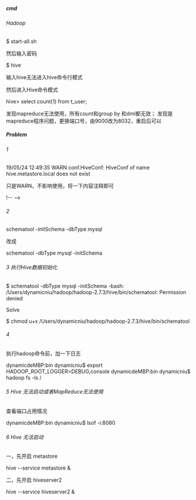 
##### cmd

###### Hadoop

$ start-all.sh

然后输入密码

$ hive

输入hive无法进入hive命令行模式



然后进入Hive命令模式

hive> select count(1) from t_user;

发现mapreduce无法使用，所有count和group by 和dml都无效；
发现是mapreduce程序问题，更换端口号，由9000改为8032，重启后可以


##### Problem

###### 1

19/05/24 12:49:35 WARN conf.HiveConf: HiveConf of name hive.metastore.local does not exist

只是WARN，不影响使用，将一下内容注释即可

!--    <property>-->
<!--        <name>hive.metastore.local</name>-->
<!--        <value>true</value>-->
<!--    </property>-->

###### 2

schematool -initSchema -dbType mysql

改成

schematool -dbType mysql -initSchema

###### 3 执行Hive数据初始化

$ schematool -dbType mysql -initSchema
-bash: /Users/dynamicniu/hadoop/hadoop-2.7.3/hive/bin/schematool: Permission denied

Solve

$ chmod u+x /Users/dynamicniu/hadoop/hadoop-2.7.3/hive/bin/schematool

###### 4

执行hadoop命令前，加一下日志

dynamicdeMBP:bin dynamicniu$ export HADOOP_ROOT_LOGGER=DEBUG,console
dynamicdeMBP:bin dynamicniu$ hadoop fs -ls /

###### 5 Hive 无法启动或者MapReduce无法使用

查看端口占用情况

dynamicdeMBP:bin dynamicniu$ lsof -i:8080

###### 6 Hive 无法启动

一，先开启 metastore

hive --service metastore &

二，先开启 hiveserver2

 hive --service hiveserver2 &